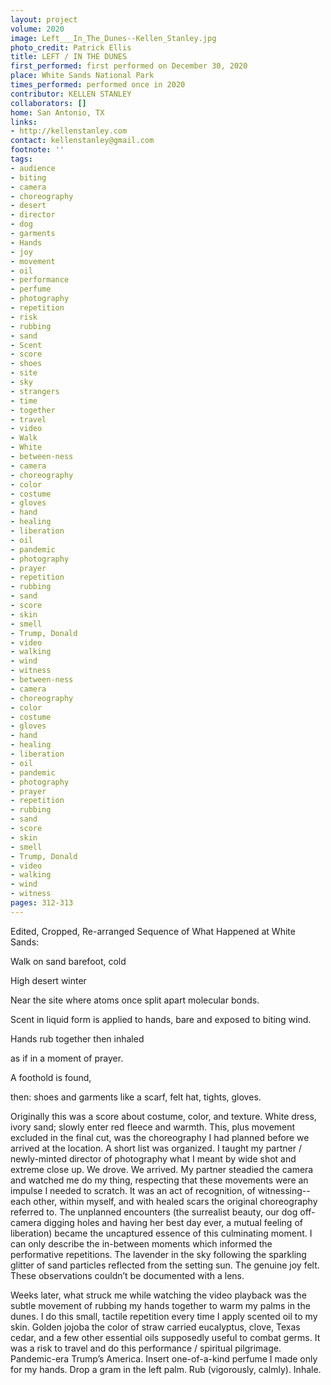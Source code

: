 ```yaml
---
layout: project
volume: 2020
image: Left___In_The_Dunes--Kellen_Stanley.jpg
photo_credit: Patrick Ellis
title: LEFT / IN THE DUNES
first_performed: first performed on December 30, 2020
place: White Sands National Park
times_performed: performed once in 2020
contributor: KELLEN STANLEY
collaborators: []
home: San Antonio, TX
links:
- http://kellenstanley.com
contact: kellenstanley@gmail.com
footnote: ''
tags:
- audience
- biting
- camera
- choreography
- desert
- director
- dog
- garments
- Hands
- joy
- movement
- oil
- performance
- perfume
- photography
- repetition
- risk
- rubbing
- sand
- Scent
- score
- shoes
- site
- sky
- strangers
- time
- together
- travel
- video
- Walk
- White
- between-ness
- camera
- choreography
- color
- costume
- gloves
- hand
- healing
- liberation
- oil
- pandemic
- photography
- prayer
- repetition
- rubbing
- sand
- score
- skin
- smell
- Trump, Donald
- video
- walking
- wind
- witness
- between-ness
- camera
- choreography
- color
- costume
- gloves
- hand
- healing
- liberation
- oil
- pandemic
- photography
- prayer
- repetition
- rubbing
- sand
- score
- skin
- smell
- Trump, Donald
- video
- walking
- wind
- witness
pages: 312-313
---
```


Edited, Cropped, Re-arranged Sequence of What Happened at White Sands: 

Walk on sand barefoot, cold

High desert winter

Near the site where atoms once split apart molecular bonds.

Scent in liquid form is applied to hands, bare and exposed to biting wind.

Hands rub together then inhaled 

as if in a moment of prayer.

A foothold is found, 

then: shoes and garments like a scarf, felt hat, tights, gloves.

Originally this was a score about costume, color, and texture. White dress, ivory sand; slowly enter red fleece and warmth. This, plus movement excluded in the final cut, was the choreography I had planned before we arrived at the location. A short list was organized. I taught my partner / newly-minted director of photography what I meant by wide shot and extreme close up. We drove. We arrived. My partner steadied the camera and watched me do my thing, respecting that these movements were an impulse I needed to scratch. It was an act of recognition, of witnessing-- each other, within myself, and with healed scars the original choreography referred to. The unplanned encounters (the surrealist beauty, our dog off-camera digging holes and having her best day ever, a mutual feeling of liberation) became the uncaptured essence of this culminating moment. I can only describe the in-between moments which informed the performative repetitions. The lavender in the sky following the sparkling glitter of sand particles reflected from the setting sun. The genuine joy felt. These observations couldn’t be documented with a lens. 

Weeks later, what struck me while watching the video playback was the subtle movement of rubbing my hands together to warm my palms in the dunes. I do this small, tactile repetition every time I apply scented oil to my skin. Golden jojoba the color of straw carried eucalyptus, clove, Texas cedar, and a few other essential oils supposedly useful to combat germs. It was a risk to travel and do this performance / spiritual pilgrimage. Pandemic-era Trump’s America. Insert one-of-a-kind perfume I made only for my hands. Drop a gram in the left palm. Rub (vigorously, calmly). Inhale.